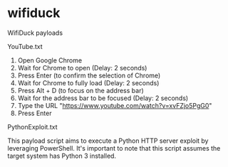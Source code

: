 # wifiduck
WifiDuck payloads

YouTube.txt
1. Open Google Chrome
2. Wait for Chrome to open (Delay: 2 seconds)
3. Press Enter (to confirm the selection of Chrome)
4. Wait for Chrome to fully load (Delay: 2 seconds)
5. Press Alt + D (to focus on the address bar)
6. Wait for the address bar to be focused (Delay: 2 seconds)
7. Type the URL "https://www.youtube.com/watch?v=xvFZjo5PgG0"
8. Press Enter

PythonExploit.txt

This payload script aims to execute a Python HTTP server exploit by leveraging PowerShell. It's important to note that this script assumes the target system has Python 3 installed.

